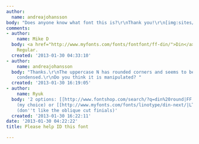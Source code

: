 ```yaml
---
author:
  name: andreajohansson
body: "Does anyone know what font this is?\r\nThank you!\r\n[img:sites/default/files/old-images/9331a157-481e-558545dc-4f228f5d-6cca_4711.jpeg]"
comments:
- author:
    name: Mike D
  body: <a href="http://www.myfonts.com/fonts/fontfont/ff-din/">Din</a>, probably
    Regular.
  created: '2013-01-30 04:33:10'
- author:
    name: andreajohansson
  body: "Thanks.\r\nThe uppercase N has rounded corners and seems to be a little more
    condensed.\r\nDo you think it is manipulated? "
  created: '2013-01-30 16:19:05'
- author:
    name: Ryuk
  body: '2 options: [[http://www.fontshop.com/search/?q=din%20round|FF DIN Round]]
    (my choice) or [[http://www.myfonts.com/fonts/linotype/din-next/|LT DIN Next Rounded]]
    (don''t like the oblique cut finials)'
  created: '2013-01-30 16:22:11'
date: '2013-01-30 04:22:22'
title: Please help ID this font

---
```

